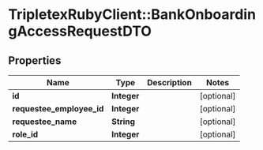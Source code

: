 # TripletexRubyClient::BankOnboardingAccessRequestDTO

## Properties
Name | Type | Description | Notes
------------ | ------------- | ------------- | -------------
**id** | **Integer** |  | [optional] 
**requestee_employee_id** | **Integer** |  | [optional] 
**requestee_name** | **String** |  | [optional] 
**role_id** | **Integer** |  | [optional] 


